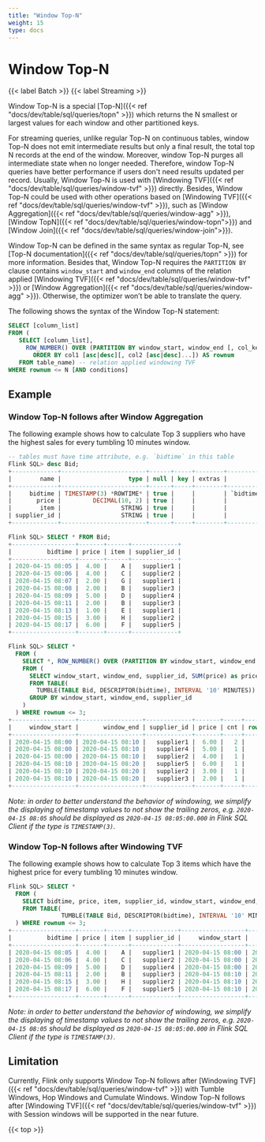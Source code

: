 ```yaml
---
title: "Window Top-N"
weight: 15
type: docs
---
```

<!--
Licensed to the Apache Software Foundation (ASF) under one
or more contributor license agreements.  See the NOTICE file
distributed with this work for additional information
regarding copyright ownership.  The ASF licenses this file
to you under the Apache License, Version 2.0 (the
"License"); you may not use this file except in compliance
with the License.  You may obtain a copy of the License at

  http://www.apache.org/licenses/LICENSE-2.0

Unless required by applicable law or agreed to in writing,
software distributed under the License is distributed on an
"AS IS" BASIS, WITHOUT WARRANTIES OR CONDITIONS OF ANY
KIND, either express or implied.  See the License for the
specific language governing permissions and limitations
under the License.
-->

# Window Top-N
{{< label Batch >}} {{< label Streaming >}}

Window Top-N is a special [Top-N]({{< ref "docs/dev/table/sql/queries/topn" >}}) which returns the N smallest or largest values for each window and other partitioned keys.

For streaming queries, unlike regular Top-N on continuous tables, window Top-N does not emit intermediate results but only a final result, the total top N records at the end of the window. Moreover, window Top-N purges all intermediate state when no longer needed.
Therefore, window Top-N queries have better performance if users don't need results updated per record. Usually, Window Top-N is used with [Windowing TVF]({{< ref "docs/dev/table/sql/queries/window-tvf" >}}) directly. Besides, Window Top-N could be used with other operations based on [Windowing TVF]({{< ref "docs/dev/table/sql/queries/window-tvf" >}}), such as [Window Aggregation]({{< ref "docs/dev/table/sql/queries/window-agg" >}}), [Window TopN]({{< ref "docs/dev/table/sql/queries/window-topn">}}) and [Window Join]({{< ref "docs/dev/table/sql/queries/window-join">}}). 

Window Top-N can be defined in the same syntax as regular Top-N, see [Top-N documentation]({{< ref "docs/dev/table/sql/queries/topn" >}}) for more information.
Besides that, Window Top-N requires the `PARTITION BY` clause contains `window_start` and `window_end` columns of the relation applied [Windowing TVF]({{< ref "docs/dev/table/sql/queries/window-tvf" >}}) or [Window Aggregation]({{< ref "docs/dev/table/sql/queries/window-agg" >}}).
Otherwise, the optimizer won’t be able to translate the query.


The following shows the syntax of the Window Top-N statement:

```sql
SELECT [column_list]
FROM (
   SELECT [column_list],
     ROW_NUMBER() OVER (PARTITION BY window_start, window_end [, col_key1...]
       ORDER BY col1 [asc|desc][, col2 [asc|desc]...]) AS rownum
   FROM table_name) -- relation applied windowing TVF
WHERE rownum <= N [AND conditions]
```

## Example

### Window Top-N follows after Window Aggregation

The following example shows how to calculate Top 3 suppliers who have the highest sales for every tumbling 10 minutes window.

```sql
-- tables must have time attribute, e.g. `bidtime` in this table
Flink SQL> desc Bid;
+-------------+------------------------+------+-----+--------+---------------------------------+
|        name |                   type | null | key | extras |                       watermark |
+-------------+------------------------+------+-----+--------+---------------------------------+
|     bidtime | TIMESTAMP(3) *ROWTIME* | true |     |        | `bidtime` - INTERVAL '1' SECOND |
|       price |         DECIMAL(10, 2) | true |     |        |                                 |
|        item |                 STRING | true |     |        |                                 |
| supplier_id |                 STRING | true |     |        |                                 |
+-------------+------------------------+------+-----+--------+---------------------------------+

Flink SQL> SELECT * FROM Bid;
+------------------+-------+------+-------------+
|          bidtime | price | item | supplier_id |
+------------------+-------+------+-------------+
| 2020-04-15 08:05 |  4.00 |    A |   supplier1 |
| 2020-04-15 08:06 |  4.00 |    C |   supplier2 |
| 2020-04-15 08:07 |  2.00 |    G |   supplier1 |
| 2020-04-15 08:08 |  2.00 |    B |   supplier3 |
| 2020-04-15 08:09 |  5.00 |    D |   supplier4 |
| 2020-04-15 08:11 |  2.00 |    B |   supplier3 |
| 2020-04-15 08:13 |  1.00 |    E |   supplier1 |
| 2020-04-15 08:15 |  3.00 |    H |   supplier2 |
| 2020-04-15 08:17 |  6.00 |    F |   supplier5 |
+------------------+-------+------+-------------+

Flink SQL> SELECT *
  FROM (
    SELECT *, ROW_NUMBER() OVER (PARTITION BY window_start, window_end ORDER BY price DESC) as rownum
    FROM (
      SELECT window_start, window_end, supplier_id, SUM(price) as price, COUNT(*) as cnt
      FROM TABLE(
        TUMBLE(TABLE Bid, DESCRIPTOR(bidtime), INTERVAL '10' MINUTES))
      GROUP BY window_start, window_end, supplier_id
    )
  ) WHERE rownum <= 3;
+------------------+------------------+-------------+-------+-----+--------+
|     window_start |       window_end | supplier_id | price | cnt | rownum |
+------------------+------------------+-------------+-------+-----+--------+
| 2020-04-15 08:00 | 2020-04-15 08:10 |   supplier1 |  6.00 |   2 |      1 |
| 2020-04-15 08:00 | 2020-04-15 08:10 |   supplier4 |  5.00 |   1 |      2 |
| 2020-04-15 08:00 | 2020-04-15 08:10 |   supplier2 |  4.00 |   1 |      3 |
| 2020-04-15 08:10 | 2020-04-15 08:20 |   supplier5 |  6.00 |   1 |      1 |
| 2020-04-15 08:10 | 2020-04-15 08:20 |   supplier2 |  3.00 |   1 |      2 |
| 2020-04-15 08:10 | 2020-04-15 08:20 |   supplier3 |  2.00 |   1 |      3 |
+------------------+------------------+-------------+-------+-----+--------+
```

*Note: in order to better understand the behavior of windowing, we simplify the displaying of timestamp values to not show the trailing zeros, e.g. `2020-04-15 08:05` should be displayed as `2020-04-15 08:05:00.000` in Flink SQL Client if the type is `TIMESTAMP(3)`.*

### Window Top-N follows after Windowing TVF

The following example shows how to calculate Top 3 items which have the highest price for every tumbling 10 minutes window.

```sql
Flink SQL> SELECT *
  FROM (
    SELECT bidtime, price, item, supplier_id, window_start, window_end, ROW_NUMBER() OVER (PARTITION BY window_start, window_end ORDER BY price DESC) as rownum
    FROM TABLE(
               TUMBLE(TABLE Bid, DESCRIPTOR(bidtime), INTERVAL '10' MINUTES))
  ) WHERE rownum <= 3;
+------------------+-------+------+-------------+------------------+------------------+--------+
|          bidtime | price | item | supplier_id |     window_start |       window_end | rownum |
+------------------+-------+------+-------------+------------------+------------------+--------+
| 2020-04-15 08:05 |  4.00 |    A |   supplier1 | 2020-04-15 08:00 | 2020-04-15 08:10 |      2 |
| 2020-04-15 08:06 |  4.00 |    C |   supplier2 | 2020-04-15 08:00 | 2020-04-15 08:10 |      3 |
| 2020-04-15 08:09 |  5.00 |    D |   supplier4 | 2020-04-15 08:00 | 2020-04-15 08:10 |      1 |
| 2020-04-15 08:11 |  2.00 |    B |   supplier3 | 2020-04-15 08:10 | 2020-04-15 08:20 |      3 |
| 2020-04-15 08:15 |  3.00 |    H |   supplier2 | 2020-04-15 08:10 | 2020-04-15 08:20 |      2 |
| 2020-04-15 08:17 |  6.00 |    F |   supplier5 | 2020-04-15 08:10 | 2020-04-15 08:20 |      1 |
+------------------+-------+------+-------------+------------------+------------------+--------+
```

*Note: in order to better understand the behavior of windowing, we simplify the displaying of timestamp values to not show the trailing zeros, e.g. `2020-04-15 08:05` should be displayed as `2020-04-15 08:05:00.000` in Flink SQL Client if the type is `TIMESTAMP(3)`.*

## Limitation

Currently, Flink only supports Window Top-N follows after [Windowing TVF]({{< ref "docs/dev/table/sql/queries/window-tvf" >}}) with Tumble Windows, Hop Windows and Cumulate Windows. Window Top-N follows after [Windowing TVF]({{< ref "docs/dev/table/sql/queries/window-tvf" >}}) with Session windows will be supported in the near future.


{{< top >}}
